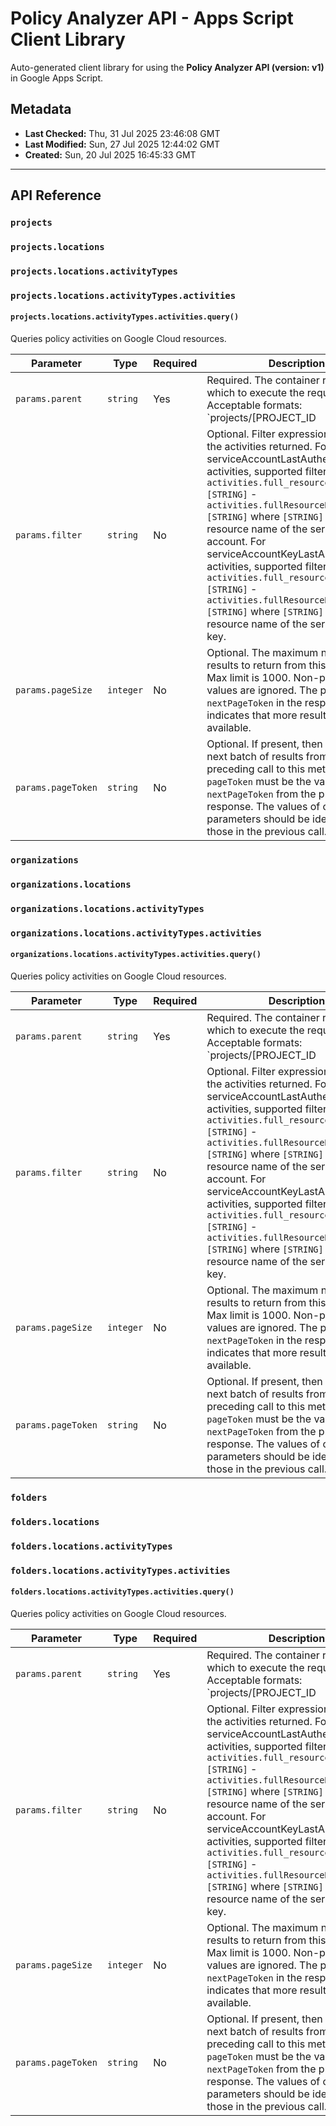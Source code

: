 # Policy Analyzer API - Apps Script Client Library

Auto-generated client library for using the **Policy Analyzer API (version: v1)** in Google Apps Script.

## Metadata

- **Last Checked:** Thu, 31 Jul 2025 23:46:08 GMT
- **Last Modified:** Sun, 27 Jul 2025 12:44:02 GMT
- **Created:** Sun, 20 Jul 2025 16:45:33 GMT



---

## API Reference

### `projects`

### `projects.locations`

### `projects.locations.activityTypes`

### `projects.locations.activityTypes.activities`

#### `projects.locations.activityTypes.activities.query()`

Queries policy activities on Google Cloud resources.

| Parameter | Type | Required | Description |
|---|---|---|---|
| `params.parent` | `string` | Yes | Required. The container resource on which to execute the request. Acceptable formats: `projects/[PROJECT_ID|PROJECT_NUMBER]/locations/[LOCATION]/activityTypes/[ACTIVITY_TYPE]` LOCATION here refers to Google Cloud Locations: https://cloud.google.com/about/locations/ |
| `params.filter` | `string` | No | Optional. Filter expression to restrict the activities returned. For serviceAccountLastAuthentication activities, supported filters are: - `activities.full_resource_name {=} [STRING]` - `activities.fullResourceName {=} [STRING]` where `[STRING]` is the full resource name of the service account. For serviceAccountKeyLastAuthentication activities, supported filters are: - `activities.full_resource_name {=} [STRING]` - `activities.fullResourceName {=} [STRING]` where `[STRING]` is the full resource name of the service account key. |
| `params.pageSize` | `integer` | No | Optional. The maximum number of results to return from this request. Max limit is 1000. Non-positive values are ignored. The presence of `nextPageToken` in the response indicates that more results might be available. |
| `params.pageToken` | `string` | No | Optional. If present, then retrieve the next batch of results from the preceding call to this method. `pageToken` must be the value of `nextPageToken` from the previous response. The values of other method parameters should be identical to those in the previous call. |

### `organizations`

### `organizations.locations`

### `organizations.locations.activityTypes`

### `organizations.locations.activityTypes.activities`

#### `organizations.locations.activityTypes.activities.query()`

Queries policy activities on Google Cloud resources.

| Parameter | Type | Required | Description |
|---|---|---|---|
| `params.parent` | `string` | Yes | Required. The container resource on which to execute the request. Acceptable formats: `projects/[PROJECT_ID|PROJECT_NUMBER]/locations/[LOCATION]/activityTypes/[ACTIVITY_TYPE]` LOCATION here refers to Google Cloud Locations: https://cloud.google.com/about/locations/ |
| `params.filter` | `string` | No | Optional. Filter expression to restrict the activities returned. For serviceAccountLastAuthentication activities, supported filters are: - `activities.full_resource_name {=} [STRING]` - `activities.fullResourceName {=} [STRING]` where `[STRING]` is the full resource name of the service account. For serviceAccountKeyLastAuthentication activities, supported filters are: - `activities.full_resource_name {=} [STRING]` - `activities.fullResourceName {=} [STRING]` where `[STRING]` is the full resource name of the service account key. |
| `params.pageSize` | `integer` | No | Optional. The maximum number of results to return from this request. Max limit is 1000. Non-positive values are ignored. The presence of `nextPageToken` in the response indicates that more results might be available. |
| `params.pageToken` | `string` | No | Optional. If present, then retrieve the next batch of results from the preceding call to this method. `pageToken` must be the value of `nextPageToken` from the previous response. The values of other method parameters should be identical to those in the previous call. |

### `folders`

### `folders.locations`

### `folders.locations.activityTypes`

### `folders.locations.activityTypes.activities`

#### `folders.locations.activityTypes.activities.query()`

Queries policy activities on Google Cloud resources.

| Parameter | Type | Required | Description |
|---|---|---|---|
| `params.parent` | `string` | Yes | Required. The container resource on which to execute the request. Acceptable formats: `projects/[PROJECT_ID|PROJECT_NUMBER]/locations/[LOCATION]/activityTypes/[ACTIVITY_TYPE]` LOCATION here refers to Google Cloud Locations: https://cloud.google.com/about/locations/ |
| `params.filter` | `string` | No | Optional. Filter expression to restrict the activities returned. For serviceAccountLastAuthentication activities, supported filters are: - `activities.full_resource_name {=} [STRING]` - `activities.fullResourceName {=} [STRING]` where `[STRING]` is the full resource name of the service account. For serviceAccountKeyLastAuthentication activities, supported filters are: - `activities.full_resource_name {=} [STRING]` - `activities.fullResourceName {=} [STRING]` where `[STRING]` is the full resource name of the service account key. |
| `params.pageSize` | `integer` | No | Optional. The maximum number of results to return from this request. Max limit is 1000. Non-positive values are ignored. The presence of `nextPageToken` in the response indicates that more results might be available. |
| `params.pageToken` | `string` | No | Optional. If present, then retrieve the next batch of results from the preceding call to this method. `pageToken` must be the value of `nextPageToken` from the previous response. The values of other method parameters should be identical to those in the previous call. |